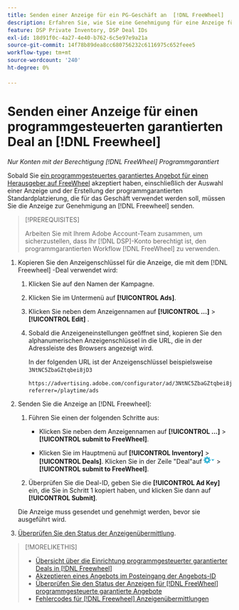 ```yaml
---
title: Senden einer Anzeige für ein PG-Geschäft an  [!DNL FreeWheel]
description: Erfahren Sie, wie Sie eine Genehmigung für eine Anzeige für ein programmgesteuertes garantiertes Geschäft mit einem Herausgeber für  [!DNL Freewheel] anfordern.
feature: DSP Private Inventory, DSP Deal IDs
exl-id: 18d91f0c-4a27-4e40-b762-6c5e97e9a21a
source-git-commit: 14f78b89dea8cc680756232c6116975c652feee5
workflow-type: tm+mt
source-wordcount: '240'
ht-degree: 0%

---
```


# Senden einer Anzeige für einen programmgesteuerten garantierten Deal an [!DNL Freewheel]

*Nur Konten mit der Berechtigung [!DNL FreeWheel] Programmgarantiert*

Sobald Sie [ein programmgesteuertes garantiertes Angebot für einen Herausgeber auf FreeWheel](#programmatic-guaranteed-set-up.md#pg-setup-deal-id-inbox) akzeptiert haben, einschließlich der Auswahl einer Anzeige und der Erstellung der programmgarantierten Standardplatzierung, die für das Geschäft verwendet werden soll, müssen Sie die Anzeige zur Genehmigung an [!DNL Freewheel] senden.

>[!PREREQUISITES]
>
>Arbeiten Sie mit Ihrem Adobe Account-Team zusammen, um sicherzustellen, dass Ihr [!DNL DSP]-Konto berechtigt ist, den programmgarantierten Workflow [!DNL FreeWheel] zu verwenden.

1. Kopieren Sie den Anzeigenschlüssel für die Anzeige, die mit dem [!DNL Freewheel] -Deal verwendet wird:

   1. Klicken Sie auf den Namen der Kampagne.

   1. Klicken Sie im Untermenü auf **[!UICONTROL Ads]**.

   1. Klicken Sie neben dem Anzeigennamen auf **[!UICONTROL ...]** > **[!UICONTROL Edit]** .

   1. Sobald die Anzeigeneinstellungen geöffnet sind, kopieren Sie den alphanumerischen Anzeigenschlüssel in die URL, die in der Adressleiste des Browsers angezeigt wird.

      In der folgenden URL ist der Anzeigenschlüssel beispielsweise `3NtNC5ZbaGZtqbei8jD3`

      ```
      https://advertising.adobe.com/configurator/ad/3NtNC5ZbaGZtqbei8jD3?referrer=/playtime/ads
      ```

1. Senden Sie die Anzeige an [!DNL Freewheel]:

   1. Führen Sie einen der folgenden Schritte aus:

      * Klicken Sie neben dem Anzeigennamen auf **[!UICONTROL ...]** > **[!UICONTROL submit to FreeWheel]**.

      * Klicken Sie im Hauptmenü auf **[!UICONTROL Inventory]** > **[!UICONTROL Deals]**. Klicken Sie in der Zeile &quot;Deal&quot;auf ![Menü &quot;Optionen&quot;](/help/dsp/assets/options-menu.png) > **[!UICONTROL submit to FreeWheel]**.

   1. Überprüfen Sie die Deal-ID, geben Sie die **[!UICONTROL Ad Key]** ein, die Sie in Schritt 1 kopiert haben, und klicken Sie dann auf **[!UICONTROL Submit]**.

   Die Anzeige muss gesendet und genehmigt werden, bevor sie ausgeführt wird.

1. [Überprüfen Sie den Status der Anzeigenübermittlung](freewheel-check-status.md).

>[!MORELIKETHIS]
>
>* [Übersicht über die Einrichtung programmgesteuerter garantierter Deals in  [!DNL Freewheel]](freewheel-overview.md)
>* [Akzeptieren eines Angebots im Posteingang der Angebots-ID](deal-id-inbox-accept.md)
>* [Überprüfen Sie den Status der Anzeigen für  [!DNL FreeWheel] programmgesteuerte garantierte Angebote](freewheel-check-status.md)
>* [Fehlercodes für [!DNL Freewheel] Anzeigenübermittlungen](freewheel-error-codes.md)
